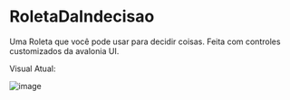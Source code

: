 # RoletaDaIndecisao

Uma Roleta que você pode usar para decidir coisas. Feita com controles customizados da avalonia UI.

Visual Atual: 

![image](https://github.com/ImmortalLotus/RoletaDaIndecisao/assets/72933183/42ae2b64-12f3-4700-b6f9-267294df8394)

